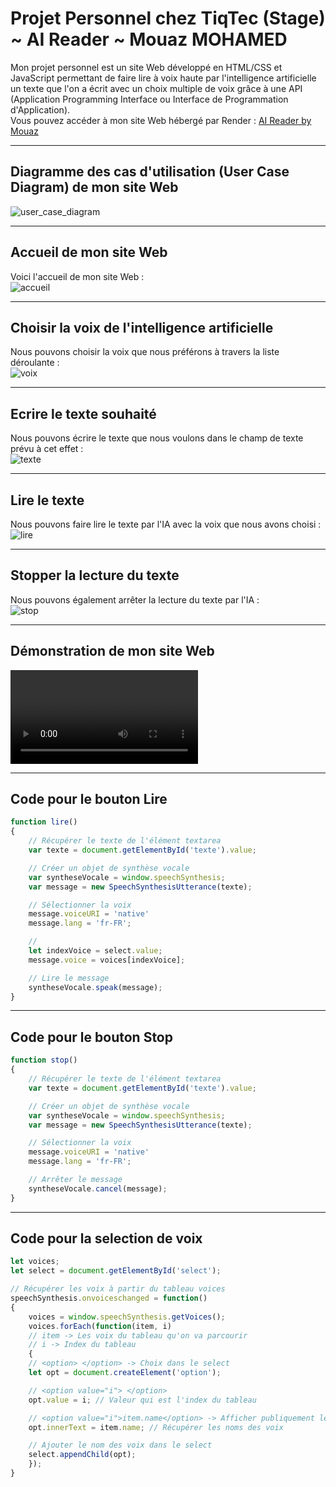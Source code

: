 # Projet Personnel chez TiqTec (Stage) ~ AI Reader ~ Mouaz MOHAMED
Mon projet personnel est un site Web développé en HTML/CSS et JavaScript permettant de faire lire à voix haute par l'intelligence artificielle un texte que l'on a écrit avec un choix multiple de voix grâce à une API (Application Programming Interface ou Interface de Programmation d'Application).<br>
Vous pouvez accéder à mon site Web hébergé par Render : [AI Reader by Mouaz](https://ai-reader-by-mouaz.onrender.com)

---

## Diagramme des cas d'utilisation (User Case Diagram) de mon site Web
![user_case_diagram](Annexes/user_case.png)

---

## Accueil de mon site Web
Voici l'accueil de mon site Web : <br>
![accueil](Annexes/accueil.png) <br>

---

## Choisir la voix de l'intelligence artificielle
Nous pouvons choisir la voix que nous préférons à travers la liste déroulante : <br>
![voix](Annexes/voix.png) <br>

---

## Ecrire le texte souhaité
Nous pouvons écrire le texte que nous voulons dans le champ de texte prévu à cet effet : <br>
![texte](Annexes/texte.png) <br>

---

## Lire le texte
Nous pouvons faire lire le texte par l'IA avec la voix que nous avons choisi : <br>
![lire](Annexes/lire.png) <br>

---

## Stopper la lecture du texte
Nous pouvons également arrêter la lecture du texte par l'IA : <br>
![stop](Annexes/stop.png) <br>

---

## Démonstration de mon site Web
![](Annexes/ai_reader.mp4) <br>

---

## Code pour le bouton Lire
```javascript
function lire()
{
	// Récupérer le texte de l'élément textarea
	var texte = document.getElementById('texte').value;

	// Créer un objet de synthèse vocale
	var syntheseVocale = window.speechSynthesis;
	var message = new SpeechSynthesisUtterance(texte);

	// Sélectionner la voix
	message.voiceURI = 'native'
	message.lang = 'fr-FR';

	//
	let indexVoice = select.value;
	message.voice = voices[indexVoice];

	// Lire le message
	syntheseVocale.speak(message);
}
```

---

## Code pour le bouton Stop
```javascript
function stop()
{
	// Récupérer le texte de l'élément textarea
	var texte = document.getElementById('texte').value;

	// Créer un objet de synthèse vocale
	var syntheseVocale = window.speechSynthesis;
	var message = new SpeechSynthesisUtterance(texte);

	// Sélectionner la voix
	message.voiceURI = 'native'
	message.lang = 'fr-FR';

	// Arrêter le message
	syntheseVocale.cancel(message);
}
```

---

## Code pour la selection de voix
```javascript
let voices;
let select = document.getElementById('select');

// Récupérer les voix à partir du tableau voices
speechSynthesis.onvoiceschanged = function()
{
	voices = window.speechSynthesis.getVoices();
	voices.forEach(function(item, i)
	// item -> Les voix du tableau qu'on va parcourir
	// i -> Index du tableau
	{
	// <option> </option> -> Choix dans le select
	let opt = document.createElement('option');

	// <option value="i"> </option>
	opt.value = i; // Valeur qui est l'index du tableau

	// <option value="i">item.name</option> -> Afficher publiquement le nom de la voix qu'on va utiliser
	opt.innerText = item.name; // Récupérer les noms des voix

	// Ajouter le nom des voix dans le select
	select.appendChild(opt);
	});
}
```